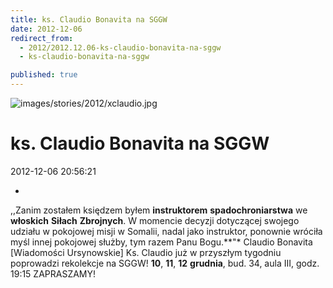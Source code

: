 ```yaml
---
title: ks. Claudio Bonavita na SGGW
date: 2012-12-06
redirect_from: 
  - 2012/2012.12.06-ks-claudio-bonavita-na-sggw
  - ks-claudio-bonavita-na-sggw

published: true
---
```



![images/stories/2012/xclaudio.jpg](images/stories/2012/xclaudio.jpg)

# ks. Claudio Bonavita na SGGW

<time>2012-12-06 20:56:21</time>


*
,,Zanim zostałem księdzem byłem **instruktorem** **spadochroniarstwa** we **włoskich** **Siłach** **Zbrojnych**. W momencie decyzji dotyczącej swojego udziału w pokojowej misji w Somalii, nadal jako instruktor, ponownie wróciła myśl innej pokojowej służby,  tym razem Panu Bogu.**"* Claudio Bonavita [Wiadomości Ursynowskie]
Ks. Claudio już w przyszłym tygodniu poprowadzi rekolekcje na SGGW!
**10**, **11**, **12** **grudnia**, bud. 34, aula III, godz. 19:15
 ZAPRASZAMY!


<!--CONTENT FROM OLD SERVER (jos before 2013): 
*
,,Zanim zostałem księdzem byłem **instruktorem** **spadochroniarstwa** we **włoskich** **Siłach** **Zbrojnych**. W momencie decyzji dotyczącej swojego udziału w pokojowej misji w Somalii, nadal jako instruktor, ponownie wróciła myśl innej pokojowej służby,  tym razem Panu Bogu.**"* Claudio Bonavita [Wiadomości Ursynowskie]


Ks. Claudio już w przyszłym tygodniu poprowadzi rekolekcje na SGGW!


**10**, **11**, **12** **grudnia**, bud. 34, aula III, godz. 19:15
 ZAPRASZAMY!

-->

<!--{{json:{"created_date":"2012-12-06 20:56:21","publish_down":"0000-00-00 00:00:00","id":"1156"}}}-->